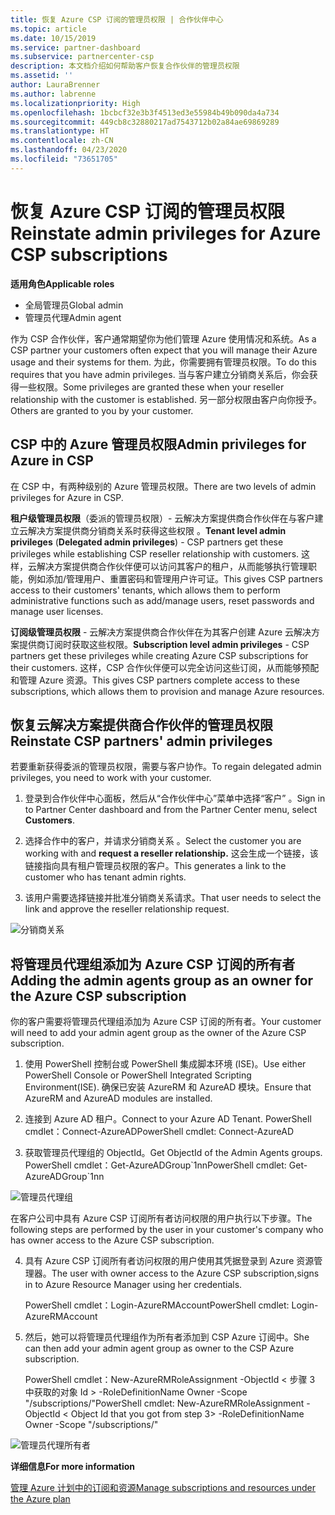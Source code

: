 ```yaml
---
title: 恢复 Azure CSP 订阅的管理员权限 | 合作伙伴中心
ms.topic: article
ms.date: 10/15/2019
ms.service: partner-dashboard
ms.subservice: partnercenter-csp
description: 本文档介绍如何帮助客户恢复合作伙伴的管理员权限
ms.assetid: ''
author: LauraBrenner
ms.author: labrenne
ms.localizationpriority: High
ms.openlocfilehash: 1bcbcf32e3b3f4513ed3e55984b49b090da4a734
ms.sourcegitcommit: 449cb8c32880217ad7543712b02a84ae69869289
ms.translationtype: HT
ms.contentlocale: zh-CN
ms.lasthandoff: 04/23/2020
ms.locfileid: "73651705"
---
```

# <a name="reinstate-admin-privileges-for-azure-csp-subscriptions"></a><span data-ttu-id="00919-103">恢复 Azure CSP 订阅的管理员权限</span><span class="sxs-lookup"><span data-stu-id="00919-103">Reinstate admin privileges for Azure CSP subscriptions</span></span>  

<span data-ttu-id="00919-104">**适用角色**</span><span class="sxs-lookup"><span data-stu-id="00919-104">**Applicable roles**</span></span>

- <span data-ttu-id="00919-105">全局管理员</span><span class="sxs-lookup"><span data-stu-id="00919-105">Global admin</span></span>
- <span data-ttu-id="00919-106">管理员代理</span><span class="sxs-lookup"><span data-stu-id="00919-106">Admin agent</span></span>

<span data-ttu-id="00919-107">作为 CSP 合作伙伴，客户通常期望你为他们管理 Azure 使用情况和系统。</span><span class="sxs-lookup"><span data-stu-id="00919-107">As a CSP partner your customers often expect that you will manage their Azure usage and their systems for them.</span></span> <span data-ttu-id="00919-108">为此，你需要拥有管理员权限。</span><span class="sxs-lookup"><span data-stu-id="00919-108">To do this requires that you have admin privileges.</span></span> <span data-ttu-id="00919-109">当与客户建立分销商关系后，你会获得一些权限。</span><span class="sxs-lookup"><span data-stu-id="00919-109">Some privileges are granted these when your reseller relationship with the customer is established.</span></span> <span data-ttu-id="00919-110">另一部分权限由客户向你授予。</span><span class="sxs-lookup"><span data-stu-id="00919-110">Others are granted to you by your customer.</span></span>

## <a name="admin-privileges-for-azure-in-csp"></a><span data-ttu-id="00919-111">CSP 中的 Azure 管理员权限</span><span class="sxs-lookup"><span data-stu-id="00919-111">Admin privileges for Azure in CSP</span></span> 

<span data-ttu-id="00919-112">在 CSP 中，有两种级别的 Azure 管理员权限。</span><span class="sxs-lookup"><span data-stu-id="00919-112">There are two levels of admin privileges for Azure in CSP.</span></span> 

<span data-ttu-id="00919-113">**租户级管理员权限**（委派的管理员权限）- 云解决方案提供商合作伙伴在与客户建立云解决方案提供商分销商关系时获得这些权限  。</span><span class="sxs-lookup"><span data-stu-id="00919-113">**Tenant level admin privileges** (**Delegated admin privileges**) -  CSP partners get these privileges while establishing CSP reseller relationship with customers.</span></span> <span data-ttu-id="00919-114">这样，云解决方案提供商合作伙伴便可以访问其客户的租户，从而能够执行管理职能，例如添加/管理用户、重置密码和管理用户许可证。</span><span class="sxs-lookup"><span data-stu-id="00919-114">This gives CSP partners access to their customers' tenants, which allows them to perform administrative functions such as add/manage users, reset passwords and manage user licenses.</span></span> 

<span data-ttu-id="00919-115">**订阅级管理员权限** - 云解决方案提供商合作伙伴在为其客户创建 Azure 云解决方案提供商订阅时获取这些权限。</span><span class="sxs-lookup"><span data-stu-id="00919-115">**Subscription level admin privileges** - CSP partners get these privileges while creating Azure CSP subscriptions for their customers.</span></span> <span data-ttu-id="00919-116">这样，CSP 合作伙伴便可以完全访问这些订阅，从而能够预配和管理 Azure 资源。</span><span class="sxs-lookup"><span data-stu-id="00919-116">This gives CSP partners complete access to these subscriptions, which allows them to provision and manage Azure resources.</span></span> 


## <a name="reinstate-csp-partners-admin-privileges"></a><span data-ttu-id="00919-117">恢复云解决方案提供商合作伙伴的管理员权限</span><span class="sxs-lookup"><span data-stu-id="00919-117">Reinstate CSP partners' admin privileges</span></span>

<span data-ttu-id="00919-118">若要重新获得委派的管理员权限，需要与客户协作。</span><span class="sxs-lookup"><span data-stu-id="00919-118">To regain delegated admin privileges, you need to work with your customer.</span></span>
 
 1. <span data-ttu-id="00919-119">登录到合作伙伴中心面板，然后从“合作伙伴中心”菜单中选择“客户”  。</span><span class="sxs-lookup"><span data-stu-id="00919-119">Sign in to Partner Center dashboard and from the Partner Center menu, select **Customers**.</span></span>

 2. <span data-ttu-id="00919-120">选择合作中的客户，并请求分销商关系  。</span><span class="sxs-lookup"><span data-stu-id="00919-120">Select the customer you are working with and **request a reseller relationship.**</span></span> <span data-ttu-id="00919-121">这会生成一个链接，该链接指向具有租户管理员权限的客户。</span><span class="sxs-lookup"><span data-stu-id="00919-121">This generates a link to the customer who has tenant admin rights.</span></span>

 3. <span data-ttu-id="00919-122">该用户需要选择链接并批准分销商关系请求。</span><span class="sxs-lookup"><span data-stu-id="00919-122">That user needs to select the link and approve the reseller relationship request.</span></span>
 
![分销商关系](images/azure/revoke4.png)

## <a name="adding-the-admin-agents-group-as-an-owner-for-the-azure-csp-subscription"></a><span data-ttu-id="00919-124">将管理员代理组添加为 Azure CSP 订阅的所有者</span><span class="sxs-lookup"><span data-stu-id="00919-124">Adding the admin agents group as an owner for the Azure CSP subscription</span></span>

 <span data-ttu-id="00919-125">你的客户需要将管理员代理组添加为 Azure CSP 订阅的所有者。</span><span class="sxs-lookup"><span data-stu-id="00919-125">Your customer will need to add your admin agent group as the owner of the Azure CSP subscription.</span></span>

1. <span data-ttu-id="00919-126">使用 PowerShell 控制台或 PowerShell 集成脚本环境 (ISE)。</span><span class="sxs-lookup"><span data-stu-id="00919-126">Use either PowerShell Console or PowerShell Integrated Scripting Environment(ISE).</span></span> <span data-ttu-id="00919-127">确保已安装 AzureRM 和 AzureAD 模块。</span><span class="sxs-lookup"><span data-stu-id="00919-127">Ensure that AzureRM and AzureAD modules are installed.</span></span> 

2.  <span data-ttu-id="00919-128">连接到 Azure AD 租户。</span><span class="sxs-lookup"><span data-stu-id="00919-128">Connect to your Azure AD Tenant.</span></span>
<span data-ttu-id="00919-129">PowerShell cmdlet：Connect-AzureAD</span><span class="sxs-lookup"><span data-stu-id="00919-129">PowerShell cmdlet: Connect-AzureAD</span></span>

3.  <span data-ttu-id="00919-130">获取管理员代理组的 ObjectId。</span><span class="sxs-lookup"><span data-stu-id="00919-130">Get ObjectId of the Admin Agents groups.</span></span>
<span data-ttu-id="00919-131">PowerShell cmdlet：Get-AzureADGroup\`1nn</span><span class="sxs-lookup"><span data-stu-id="00919-131">PowerShell cmdlet: Get-AzureADGroup\`1nn</span></span>

![管理员代理组](images/azure/revoke5.png)

<span data-ttu-id="00919-133">在客户公司中具有 Azure CSP 订阅所有者访问权限的用户执行以下步骤。</span><span class="sxs-lookup"><span data-stu-id="00919-133">The following steps are performed by the user in your customer's company who has owner access to the Azure CSP subscription.</span></span>

4. <span data-ttu-id="00919-134">具有 Azure CSP 订阅所有者访问权限的用户使用其凭据登录到 Azure 资源管理器。</span><span class="sxs-lookup"><span data-stu-id="00919-134">The user with owner access to the Azure CSP subscription,signs in to Azure Resource Manager using her credentials.</span></span>

    <span data-ttu-id="00919-135">PowerShell cmdlet：Login-AzureRMAccount</span><span class="sxs-lookup"><span data-stu-id="00919-135">PowerShell cmdlet: Login-AzureRMAccount</span></span>

5.  <span data-ttu-id="00919-136">然后，她可以将管理员代理组作为所有者添加到 CSP Azure 订阅中。</span><span class="sxs-lookup"><span data-stu-id="00919-136">She can then add your admin agent group as owner to the CSP Azure subscription.</span></span>

    <span data-ttu-id="00919-137">PowerShell cmdlet：New-AzureRMRoleAssignment -ObjectId < 步骤 3 中获取的对象 Id > -RoleDefinitionName Owner -Scope "/subscriptions/<SubscriptionId of CSP subscription>"</span><span class="sxs-lookup"><span data-stu-id="00919-137">PowerShell cmdlet: New-AzureRMRoleAssignment -ObjectId < Object Id that you got from step 3> -RoleDefinitionName Owner -Scope "/subscriptions/<SubscriptionId of CSP subscription>"</span></span>

![管理员代理所有者](images/azure/revoke6.png)    

<span data-ttu-id="00919-139">**详细信息**</span><span class="sxs-lookup"><span data-stu-id="00919-139">**For more information**</span></span>

[<span data-ttu-id="00919-140">管理 Azure 计划中的订阅和资源</span><span class="sxs-lookup"><span data-stu-id="00919-140">Manage subscriptions and resources under the Azure plan</span></span>](azure-plan-manage.md)
